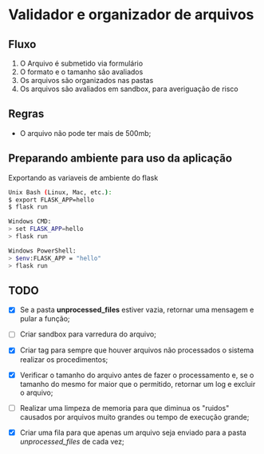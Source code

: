 # Validador e organizador de arquivos

## Fluxo ##

1. O Arquivo é submetido via formulário
2. O formato e o tamanho são avaliados
3. Os arquivos são organizados nas pastas
4. Os arquivos são avaliados em sandbox, para
averiguação de risco

## Regras ##

- O arquivo não pode ter mais de 500mb;

## Preparando ambiente para uso da aplicação ## 

Exportando as variaveis de ambiente do flask
```sh
Unix Bash (Linux, Mac, etc.):
$ export FLASK_APP=hello
$ flask run

Windows CMD:
> set FLASK_APP=hello
> flask run

Windows PowerShell:
> $env:FLASK_APP = "hello"
> flask run
```

## TODO ##

- [x] Se a pasta **unprocessed_files** estiver vazia, retornar uma mensagem e pular a função;

- [ ] Criar sandbox para varredura do arquivo;

- [x] Criar tag para sempre que houver arquivos não processados o sistema realizar os procedimentos;

- [x] Verificar o tamanho do arquivo antes de fazer o processamento e, se o tamanho do mesmo for maior que o permitido, retornar um log e excluir o arquivo; 

- [ ] Realizar uma limpeza de memoria para que diminua os "ruidos" causados por arquivos muito grandes ou tempo de execução grande;

- [x] Criar uma fila para que apenas um arquivo seja enviado para a pasta *unprocessed_files* de cada vez;